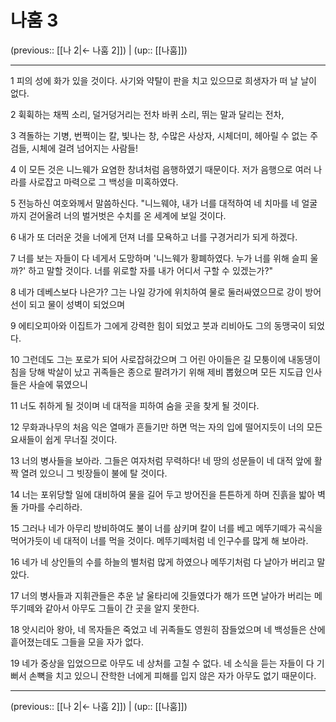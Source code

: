# 나훔 3

(previous:: [[나 2|← 나훔 2]]) | (up:: [[나훔]])

***




1 
피의 성에 화가 있을 것이다. 사기와 약탈이 판을 치고 있으므로 희생자가 떠 날 날이 없다. 



2 
휙휙하는 채찍 소리, 덜거덩거리는 전차 바퀴 소리, 뛰는 말과 달리는 전차, 



3 
격돌하는 기병, 번쩍이는 칼, 빛나는 창, 수많은 사상자, 시체더미, 헤아릴 수 없는 주검들, 시체에 걸려 넘어지는 사람들! 



4 
이 모든 것은 니느웨가 요염한 창녀처럼 음행하였기 때문이다. 저가 음행으로 여러 나라를 사로잡고 마력으로 그 백성을 미혹하였다. 



5 
전능하신 여호와께서 말씀하신다. "니느웨야, 내가 너를 대적하여 네 치마를 네 얼굴까지 걷어올려 너의 벌거벗은 수치를 온 세계에 보일 것이다. 



6 
내가 또 더러운 것을 너에게 던져 너를 모욕하고 너를 구경거리가 되게 하겠다. 



7 
너를 보는 자들이 다 네게서 도망하며 '니느웨가 황폐하였다. 누가 너를 위해 슬피 울까?' 하고 말할 것이다. 너를 위로할 자를 내가 어디서 구할 수 있겠는가?" 



8 
네가 데베스보다 나은가? 그는 나일 강가에 위치하여 물로 둘러싸였으므로 강이 방어선이 되고 물이 성벽이 되었으며 



9 
에티오피아와 이집트가 그에게 강력한 힘이 되었고 붓과 리비아도 그의 동맹국이 되었다. 



10 
그런데도 그는 포로가 되어 사로잡혀갔으며 그 어린 아이들은 길 모퉁이에 내동댕이침을 당해 박살이 났고 귀족들은 종으로 팔려가기 위해 제비 뽑혔으며 모든 지도급 인사들은 사슬에 묶였으니 



11 
너도 취하게 될 것이며 네 대적을 피하여 숨을 곳을 찾게 될 것이다. 



12 
무화과나무의 처음 익은 열매가 흔들기만 하면 먹는 자의 입에 떨어지듯이 너의 모든 요새들이 쉽게 무너질 것이다. 



13 
너의 병사들을 보아라. 그들은 여자처럼 무력하다! 네 땅의 성문들이 네 대적 앞에 활짝 열려 있으니 그 빗장들이 불에 탈 것이다. 



14 
너는 포위당할 일에 대비하여 물을 길어 두고 방어진을 튼튼하게 하며 진흙을 밟아 벽돌 가마를 수리하라. 



15 
그러나 네가 아무리 방비하여도 불이 너를 삼키며 칼이 너를 베고 메뚜기떼가 곡식을 먹어가듯이 네 대적이 너를 먹을 것이다. 메뚜기떼처럼 네 인구수를 많게 해 보아라. 



16 
네가 네 상인들의 수를 하늘의 별처럼 많게 하였으나 메뚜기처럼 다 날아가 버리고 말았다. 



17 
너의 병사들과 지휘관들은 추운 날 울타리에 깃들였다가 해가 뜨면 날아가 버리는 메뚜기떼와 같아서 아무도 그들이 간 곳을 알지 못한다. 



18 
앗시리아 왕아, 네 목자들은 죽었고 네 귀족들도 영원히 잠들었으며 네 백성들은 산에 흩어졌는데도 그들을 모을 자가 없다. 



19 
네가 중상을 입었으므로 아무도 네 상처를 고칠 수 없다. 네 소식을 듣는 자들이 다 기뻐서 손뼉을 치고 있으니 잔학한 너에게 피해를 입지 않은 자가 아무도 없기 때문이다.

***

(previous:: [[나 2|← 나훔 2]]) | (up:: [[나훔]])
